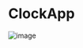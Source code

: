 # ClockApp
![image](https://user-images.githubusercontent.com/69816206/148589430-74e4460e-8259-4629-8746-58673035a3d7.png)

